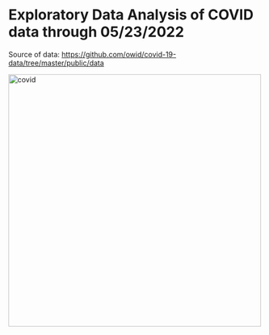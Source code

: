 # Exploratory Data Analysis of COVID data through 05/23/2022
Source of data: https://github.com/owid/covid-19-data/tree/master/public/data

<img width="500" alt="covid" src="https://user-images.githubusercontent.com/85653222/206254131-b85efc36-abf5-4cc9-8e88-06f46d35b6c0.png">
